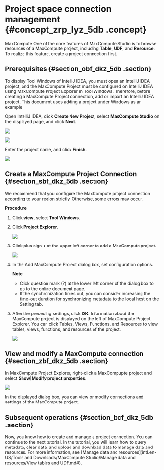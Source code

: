 # Project space connection management {#concept_zrp_lyz_5db .concept}

MaxCompute One of the core features of MaxCompute Studio is to browse resources of a MaxCompute project, including **Table**, **UDF**, and **Resource**. To realize this feature, create a project connection first.

## Prerequisites {#section_obf_dkz_5db .section}

To display Tool Windows of IntelliJ IDEA, you must open an IntelliJ IDEA project, and the MaxCompute Project must be configured on IntelliJ IDEA using MaxCompute Project Explorer in Tool Windows. Therefore, before creating a MaxCompute Project connection, add or import an IntelliJ IDEA project. This document uses adding a project under Windows as an example.

Open IntelliJ IDEA, click **Create New Project**, select **MaxCompute Studio** on the displayed page, and click **Next**.

![](http://static-aliyun-doc.oss-cn-hangzhou.aliyuncs.com/assets/img/12119/1596_en-US.png)

![](http://static-aliyun-doc.oss-cn-hangzhou.aliyuncs.com/assets/img/12119/1597_en-US.png)

Enter the project name, and click **Finish**.

![](http://static-aliyun-doc.oss-cn-hangzhou.aliyuncs.com/assets/img/12119/1598_en-US.png)

## Create a MaxCompute Project Connection {#section_sbf_dkz_5db .section}

We recommend that you configure the MaxCompute project connection according to your region strictly. Otherwise, some errors may occur.

**Procedure**

1.  Click **view**, select **Tool Windows**.
2.  Click **Project Explorer**.

    ![](http://static-aliyun-doc.oss-cn-hangzhou.aliyuncs.com/assets/img/12119/1599_en-US.png)

3.  Click plus sign **+** at the upper left corner to add a MaxCompute project.

    ![](http://static-aliyun-doc.oss-cn-hangzhou.aliyuncs.com/assets/img/12119/1600_en-US.png)

4.  In the Add MaxCompute Project dialog box, set configuration options.

    **Note:** 

    -   Click question mark \(?\) at the lower left corner of the dialog box to go to the online document page.
    -   If the synchronization times out, you can consider increasing the time-out duration for synchronizing metadata to the local host on the Setting tab.
5.  After the preceding settings, click **OK**. Information about the MaxCompute project is displayed on the left of MaxCompute Project Explorer. You can click Tables, Views, Functions, and Resources to view tables, views, functions, and resources of the project. 

    ![](http://static-aliyun-doc.oss-cn-hangzhou.aliyuncs.com/assets/img/12119/1602_en-US.png)


## View and modify a MaxCompute connection {#section_zbf_dkz_5db .section}

In MaxCompute Project Explorer, right-click a MaxCompupte project and select **Show|Modify project properties**.

![](http://static-aliyun-doc.oss-cn-hangzhou.aliyuncs.com/assets/img/12119/1603_en-US.png)

In the displayed dialog box, you can view or modify connections and settings of the MaxCompute project. 

## Subsequent operations {#section_bcf_dkz_5db .section}

Now, you know how to create and manage a project connection. You can continue to the next tutorial. In the tutorial, you will learn how to query metadata, clear data, and upload and download data to manage data and resources. For more information, see [Manage data and resources](intl.en-US/Tools and Downloads/MaxCompute Studio/Manage data and resources/View tables and UDF.md#).

